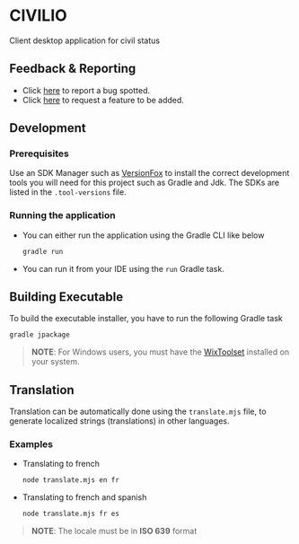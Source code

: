 # CIVILIO
Client desktop application for civil status

## Feedback & Reporting
- Click [here](https://brinestone.atlassian.net/jira/software/projects/CI/form/1?atlOrigin=eyJpIjoiOTgyMjM2NDZmYTNlNDcwMWI0YjFhZTk4NDMzNjQyNmQiLCJwIjoiaiJ9) to report a bug spotted.
- Click [here](https://brinestone.atlassian.net/jira/software/projects/CI/form/2?atlOrigin=eyJpIjoiM2Y2YzY0M2M4MTc0NDk3YWE1NmYyYWQxN2EyMjk1YzYiLCJwIjoiaiJ9) to request a feature to be added.

## Development

### Prerequisites
Use an SDK Manager such as [VersionFox](https://github.com/version-fox/vfox) to install the correct development tools you will need for this project such as Gradle and Jdk. The SDKs are listed in the `.tool-versions` file.

### Running the application
- You can either run the application using the Gradle CLI like below
    ```bash
    gradle run
    ```
- You can run it from your IDE using the `run` Gradle task.

## Building Executable
To build the executable installer, you have to run the following Gradle task
```bash
gradle jpackage
```
> **NOTE**: For Windows users, you must have the [WixToolset](https://github.com/wixtoolset/wix3/releases/tag/wix3141rtm) installed on your
> system.

## Translation
Translation can be automatically done using the `translate.mjs` file, to generate localized strings (translations) in other languages.
### Examples
- Translating to french
    ```bash
    node translate.mjs en fr
    ```
- Translating to french and spanish
    ```bash
    node translate.mjs fr es
    ```
> **NOTE**: The locale must be in **ISO 639** format